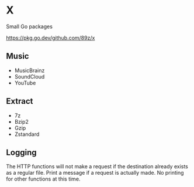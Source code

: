 # X

Small Go packages

https://pkg.go.dev/github.com/89z/x

## Music

- MusicBrainz
- SoundCloud
- YouTube

## Extract

- 7z
- Bzip2
- Gzip
- Zstandard

## Logging

The HTTP functions will not make a request if the destination already exists as
a regular file. Print a message if a request is actually made. No printing for
other functions at this time.
